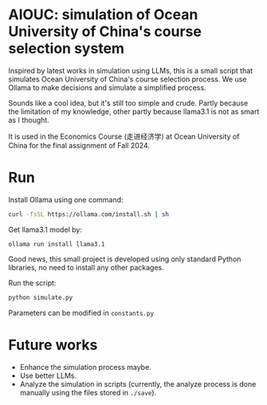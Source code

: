 # AIOUC: simulation of Ocean University of China's course selection system

Inspired by latest works in simulation using LLMs, this is a small script that simulates Ocean University of China's course selection process. We use Ollama to make decisions and simulate a simplified process.

Sounds like a cool idea, but it's still too simple and crude. Partly because the limitation of my knowledge, other partly because llama3.1 is not as smart as I thought.

It is used in the Economics Course (走进经济学) at Ocean University of China for the final assignment of Fall 2024.

# Run

Install Ollama using one command:

```bash
curl -fsSL https://ollama.com/install.sh | sh
```

Get llama3.1 model by:

```
ollama run install llama3.1
```

Good news, this small project is developed using only standard Python libraries, no need to install any other packages.

Run the script:

```bash
python simulate.py
```

Parameters can be modified in `constants.py`

# Future works

- Enhance the simulation process maybe.
- Use better LLMs.
- Analyze the simulation in scripts (currently, the analyze process is done manually using the files stored in `./save`).